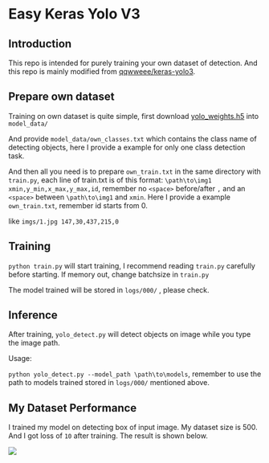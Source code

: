 # Easy Keras Yolo V3
## Introduction
This repo is intended for purely training your own dataset of detection.
And this repo is mainly modified from [qqwweee/keras-yolo3](https://github.com/qqwweee/keras-yolo3).

## Prepare own dataset

Training on own dataset is quite simple, first download [yolo_weights.h5](https://www.jianguoyun.com/p/DfLoST4Qy5yiBxjg8pAB) into ```model_data/```

And provide ```model_data/own_classes.txt``` which contains the class name of detecting objects, here I provide a example for only one class detection task.

And then all you need is to prepare ```own_train.txt``` in the same directory with ```train.py```, each line of train.txt is of this format: ```\path\to\img1 xmin,y_min,x_max,y_max,id```, remember no ```<space>``` before/after ```,``` and an ```<space>``` between ```\path\to\img1``` and ```xmin```. Here I provide a example ```own_train.txt```, remember id starts from 0.

like ```imgs/1.jpg 147,30,437,215,0```

##   Training

```python train.py``` will start training, I recommend reading ```train.py``` carefully before starting. If memory out, change batchsize in ```train.py```

The model trained will be stored in ```logs/000/``` , please check.

## Inference

After training, ```yolo_detect.py``` will detect objects on image while you type the image path. 

Usage:

```python yolo_detect.py --model_path \path\to\models```, remember to use the path to models trained stored in ```logs/000/``` mentioned above.



## My Dataset Performance

I trained my model on detecting box of input image. My dataset size is 500. And I got loss of ```10``` after training. The result is shown below.

![](https://raw.githubusercontent.com/yunlongdong/EasyKerasYoloV3/master/imgs/result.jpg)

